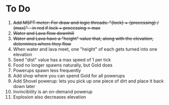 # To Do
1. ~~Add MSPT meter: For draw and logic threads: "{lock} + {processing} / {max}" - in red if lock + processing > max~~
2. ~~Water and Lava flow downhill~~
3. ~~Water and Lava have a "height" value that, along with the elevation, determines where they flow~~
4. When water and lava meet, one "height" of each gets turned into one elevation
5. Seed "dist" value has a max speed of 1 per tick
6. Food no longer spawns naturally, but Gold does
7. Powerups spawn less frequently
8. Add shop where you can spend Gold for all powerups
9. Add Shovel powerup: lets you pick up one piece of dirt and place it back down later
10. Invincibility is an on-demand powerup
11. Explosion also decreases elevation